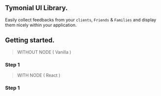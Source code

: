 ## Tymonial UI Library.

Easily collect feedbacks from your `clients`, `Friends` & `Families` and display them nicely within your application.

## Getting started.

> WITHOUT NODE ( Vanilla )

### Step 1



> WITH NODE ( React )

### Step 1